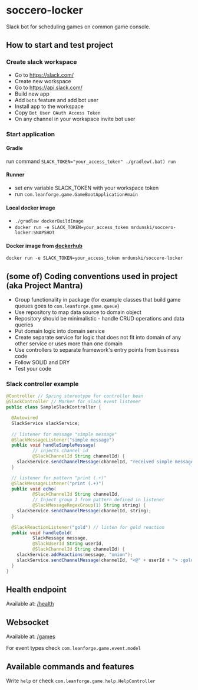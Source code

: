 # soccero-locker

Slack bot for scheduling games on common game console.

## How to start and test project

### Create slack workspace
* Go to <https://slack.com/>
* Create new workspace
* Go to <https://api.slack.com/>
* Build new app
* Add `bots` feature and add bot user
* Install app to the workspace
* Copy `Bot User OAuth Access Token`
* On any channel in your workspace invite bot user

### Start application

#### Gradle
run command `SLACK_TOKEN="your_access_token" ./gradlew(.bat) run`

#### Runner
* set env variable SLACK_TOKEN with your workspace token
* run `com.leanforge.game.GameBootApplication#main`

#### Local docker image
*  `./gradlew dockerBuildImage`
* `docker run -e SLACK_TOKEN=your_access_token mrdunski/soccero-locker:SNAPSHOT`

#### Docker image from [dockerhub](https://hub.docker.com/r/mrdunski/soccero-locker/)


`docker run -e SLACK_TOKEN=your_access_token mrdunski/soccero-locker`

## (some of) Coding conventions used in project (aka Project Mantra)
* Group functionality in package (for example classes that build game queues goes to `com.leanforge.game.queue`)
* Use repository to map data source to domain object
* Repository should be minimalistic - handle CRUD operations and data queries
* Put domain logic into domain service
* Create separate service for logic that does not fit into domain of any other service or uses more than one domain
* Use controllers to separate framework's entry points from business code
* Follow SOLID and DRY
* Test your code

### Slack controller example

```java
@Controller // Spring stereotype for controller bean
@SlackController // Marker for slack event listener
public class SampleSlackController {

  @Autowired
  SlackService slackService;
  
  // listener for message "simple message"
  @SlackMessageListener("simple message") 
  public void handleSimpleMessage(
          // injects channel id
          @SlackChannelId String channelId) {
    slackService.sendChannelMessage(channelId, "received simple message");
  }

  // listener for pattern "print (.+)"
  @SlackMessageListener("print (.+)")
  public void echo(
          @SlackChannelId String channelId,
          // Inject group 1 from pattern defined in listener
          @SlackMessageRegexGroup(1) String string) {
    slackService.sendChannelMessage(channelId, string);
  }
  
  @SlackReactionListener("gold") // listen for gold reaction  
  public void handleGold(
          SlackMessage message,
          @SlackUserId String userId,
          @SlackChannelId String channelId) {
    slackService.addReactions(message, "onion");
    slackService.sendChannelMessage(channelId, "<@" + userId + "> :gold:", "onion");
  }
}
```

## Health endpoint
Available at: [/health](http://localhost:8080/health)

## Websocket
Available at: [/games](ws://localhost:8080/games)

For event types check `com.leanforge.game.event.model`

## Available commands and features
Write `help` or check `com.leanforge.game.help.HelpController`
